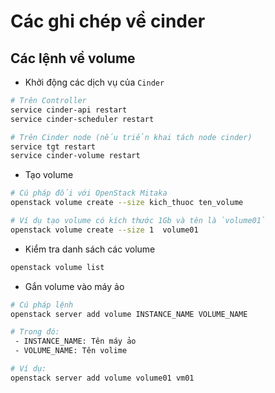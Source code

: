 # Các ghi chép về cinder

## Các lệnh về volume

- Khởi động các dịch vụ của `Cinder`
```sh
# Trên Controller
service cinder-api restart
service cinder-scheduler restart

# Trên Cinder node (nếu triển khai tách node cinder)
service tgt restart
service cinder-volume restart
```

- Tạo volume
```sh
# Cú pháp đối với OpenStack Mitaka
openstack volume create --size kich_thuoc ten_volume

# Ví dụ tạo volume có kích thước 1Gb và tên là `volume01`
openstack volume create --size 1  volume01 
```

- Kiểm tra danh sách các volume
```sh
openstack volume list
```

- Gắn volume vào máy ảo
```sh
# Cú pháp lệnh
openstack server add volume INSTANCE_NAME VOLUME_NAME

# Trong đó: 
 - INSTANCE_NAME: Tên máy ảo
 - VOLUME_NAME: Tên volime

# Ví dụ:
openstack server add volume volume01 vm01
```